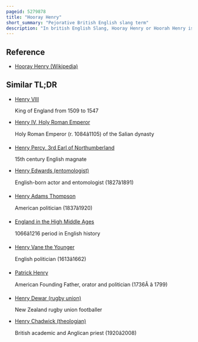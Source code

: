 ```yaml
---
pageid: 5279878
title: "Hooray Henry"
short_summary: "Pejorative British English slang term"
description: "In british English Slang, Hooray Henry or Hoorah Henry is a pejorative Term, comparable to 'toff', for an upper-middle Class or upper Class british Male who exudes loud-mouthed Arrogance and an Air of Superiority, often flaunting his public School Upbringing. It is cited as the male Equivalent of Sloane Ranger although the female Equivalent of Hooray Henry is sometimes referred to as Hooray Henrietta."
---
```


## Reference

- [Hooray Henry (Wikipedia)](https://en.wikipedia.org/?curid=5279878)

## Similar TL;DR

- [Henry VIII](/tldr/en/henry-viii)

  King of England from 1509 to 1547

- [Henry IV, Holy Roman Emperor](/tldr/en/henry-iv-holy-roman-emperor)

  Holy Roman Emperor (r. 1084â1105) of the Salian dynasty

- [Henry Percy, 3rd Earl of Northumberland](/tldr/en/henry-percy-3rd-earl-of-northumberland)

  15th century English magnate

- [Henry Edwards (entomologist)](/tldr/en/henry-edwards-entomologist)

  English-born actor and entomologist (1827â1891)

- [Henry Adams Thompson](/tldr/en/henry-adams-thompson)

  American politician (1837â1920)

- [England in the High Middle Ages](/tldr/en/england-in-the-high-middle-ages)

  1066â1216 period in English history

- [Henry Vane the Younger](/tldr/en/henry-vane-the-younger)

  English politician (1613â1662)

- [Patrick Henry](/tldr/en/patrick-henry)

  American Founding Father, orator and politician (1736Â â 1799)

- [Henry Dewar (rugby union)](/tldr/en/henry-dewar-rugby-union)

  New Zealand rugby union footballer

- [Henry Chadwick (theologian)](/tldr/en/henry-chadwick-theologian)

  British academic and Anglican priest (1920â2008)
